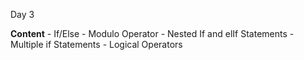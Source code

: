 Day 3

**Content**
        - If/Else
        - Modulo Operator
        - Nested If and elIf Statements
        - Multiple if Statements
        - Logical Operators
